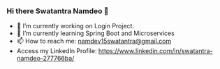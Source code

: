 ### Hi there Swatantra Namdeo 👋
- 🔭 I’m currently working on Login Project.
- 🌱 I’m currently learning Spring Boot and Microservices
- 📫 How to reach me: namdev15swatantra@gmail.com
-  Access my LinkedIn Profile: https://www.linkedin.com/in/swatantra-namdeo-277766ba/ 

<!--
**swa1508/swa1508** is a ✨ _special_ ✨ repository because its `README.md` (this file) appears on your GitHub profile.

Here are some ideas to get you started:

- 🔭 I’m currently working on ...
- 🌱 I’m currently learning ...
- 👯 I’m looking to collaborate on ...
- 🤔 I’m looking for help with ...
- 💬 Ask me about ...
- 📫 How to reach me: ...
- 😄 Pronouns: ...
- ⚡ Fun fact: ...
-->
